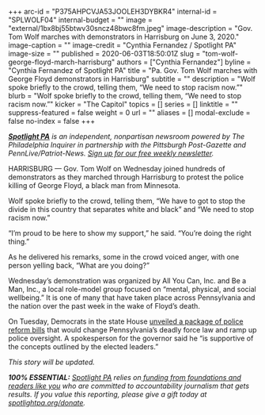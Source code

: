 +++
arc-id = "P375AHPCVJA53JOOLEH3DYBKR4"
internal-id = "SPLWOLF04"
internal-budget = ""
image = "external/1bx8bj55btwv30sncz48bwc8fm.jpeg"
image-description = "Gov. Tom Wolf marches with demonstrators in Harrisburg on June 3, 2020."
image-caption = ""
image-credit = "Cynthia Fernandez / Spotlight PA"
image-size = ""
published = 2020-06-03T18:50:01Z
slug = "tom-wolf-george-floyd-march-harrisburg"
authors = ["Cynthia Fernandez"]
byline = "Cynthia Fernandez of Spotlight PA"
title = "Pa. Gov. Tom Wolf marches with George Floyd demonstrators in Harrisburg"
subtitle = ""
description = "Wolf spoke briefly to the crowd, telling them, “We need to stop racism now.”"
blurb = "Wolf spoke briefly to the crowd, telling them, “We need to stop racism now.”"
kicker = "The Capitol"
topics = []
series = []
linktitle = ""
suppress-featured = false
weight = 0
url = ""
aliases = []
modal-exclude = false
no-index = false
+++

<a href="https://www.spotlightpa.org/"><i><b>Spotlight PA</b></i></a><i> is an independent, nonpartisan newsroom powered by The Philadelphia Inquirer in partnership with the Pittsburgh Post-Gazette and PennLive/Patriot-News. </i><a href="https://www.spotlightpa.org/newsletters"><i>Sign up for our free weekly newsletter</i></a><i>.</i>

HARRISBURG — Gov. Tom Wolf on Wednesday joined hundreds of demonstrators as they marched through Harrisburg to protest the police killing of George Floyd, a black man from Minnesota.

Wolf spoke briefly to the crowd, telling them, “We have to got to stop the divide in this country that separates white and black” and “We need to stop racism now.” 

“I’m proud to be here to show my support,” he said. “You’re doing the right thing.”

As he delivered his remarks, some in the crowd voiced anger, with one person yelling back, “What are you doing?” 

Wednesday’s demonstration was organized by All You Can, Inc. and Be a Man, Inc., a local role-model group focused on “mental, physical, and social wellbeing.” It is one of many that have taken place across Pennsylvania and the nation over the past week in the wake of Floyd’s death.

On Tuesday, Democrats in the state House <a href="https://www.spotlightpa.org/news/2020/06/police-protest-pennsylvania-antwon-rose-use-of-force/" target=_blank>unveiled a package of police reform bills</a> that would change Pennsylvania’s deadly force law and ramp up police oversight. A spokesperson for the governor said he “is supportive of the concepts outlined by the elected leaders.”

<script src="https://www.spotlightpa.org/embed.js" async></script><div data-spl-embed-version="1" data-spl-src="https://www.spotlightpa.org/embeds/donate/"></div>


<i>This story will be updated.</i>

<i><b>100% ESSENTIAL:</b></i> <a href="https://www.spotlightpa.org/"><i>Spotlight PA</i></a><i> relies on</i><a href="https://www.spotlightpa.org/support"><i> funding from foundations and readers like you</i></a><i> who are committed to accountability journalism that gets results. If you value this reporting, please give a gift today at </i><a href="https://www.spotlightpa.org/donate"><i>spotlightpa.org/donate</i></a><i>.</i>
